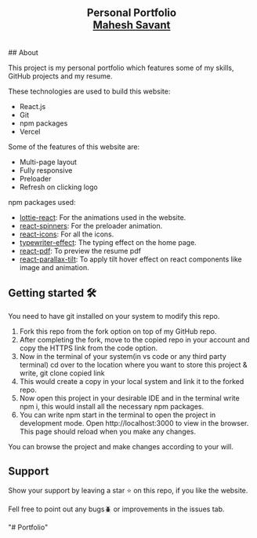<h2 align="center">Personal Portfolio <br/> <a target="_blank" href="https://portfolio-olive-seven-65.vercel.app/">Mahesh Savant</a></h2>

<br/>
## About 
<p>This project is my personal portfolio which features some of my skills, GitHub projects and my resume.</p>
<p>These technologies are used to build this website:</p>
<ul>
  <li>React.js</li>
  <li>Git</li>
  <li>npm packages</li>
  <li>Vercel</li>
</ul>

<p>Some of the features of this website are:</p>
<ul>
  <li>Multi-page layout</li>
  <li>Fully responsive</li>
  <li>Preloader</li>
  <li>Refresh on clicking logo</li>
</ul>

<p>npm packages used:</p>
<ul>
  <li><a target="_blank" href="https://www.npmjs.com/package/lottie-react">lottie-react</a>: For the animations used in the website.</li>
  <li><a href="https://www.npmjs.com/package/react-spinners">react-spinners</a>: For the preloader animation.</li>
  <li><a href="https://www.npmjs.com/package/react-icons">react-icons</a>: For all the icons.</li>
  <li><a href="https://www.npmjs.com/package/typewriter-effect">typewriter-effect</a>: The typing effect on the home page.</li>
  <li><a href="https://www.npmjs.com/package/react-pdf">react-pdf</a>: To preview the resume pdf</li>
  <li><a href="https://www.npmjs.com/package/react-parallax-tilt">react-parallax-tilt</a>: To apply tilt hover effect on react components like image and animation.</li>
</ul>


## Getting started 🛠️
<p>You need to have git installed on your system to modify this repo.</p>
<ol>
  <li>Fork this repo from the fork option on top of my GitHub repo.</li>
  <li>After completing the fork, move to the copied repo in your account and copy the HTTPS link from the code option.</li>
  <li>Now in the terminal of your system(in vs code or any third party terminal) cd over to the location where you want to store this project & write, git clone copied link</li>
  <li>This would create a copy in your local system and link it to the forked repo.</li>
  <li>Now open this project in your desirable IDE and in the terminal write npm i, this would install all the necessary npm packages.</li>
  <li>You can write npm start in the terminal to open the project in development mode. Open http://localhost:3000 to view in the browser. This page should reload when you make any changes.</li>
</ol>
<p>You can browse the project and make changes according to your will.</p>

## Support
<p>Show your support by leaving a star ⭐ on this repo, if you like the website.</p>
<p>Fell free to point out any bugs🪲 or improvements in the issues tab.</p>
"# Portfolio" 
